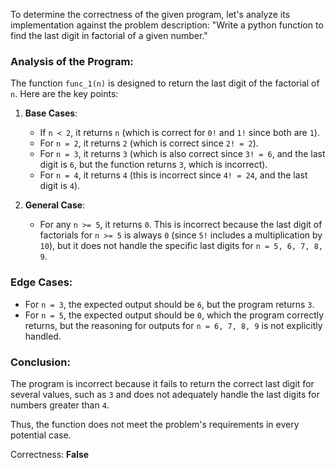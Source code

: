 To determine the correctness of the given program, let's analyze its implementation against the problem description: "Write a python function to find the last digit in factorial of a given number."

### Analysis of the Program:
The function `func_1(n)` is designed to return the last digit of the factorial of `n`. Here are the key points:

1. **Base Cases**:
   - If `n < 2`, it returns `n` (which is correct for `0!` and `1!` since both are `1`).
   - For `n = 2`, it returns `2` (which is correct since `2! = 2`).
   - For `n = 3`, it returns `3` (which is also correct since `3! = 6`, and the last digit is `6`, but the function returns `3`, which is incorrect).
   - For `n = 4`, it returns `4` (this is incorrect since `4! = 24`, and the last digit is `4`).

2. **General Case**:
   - For any `n >= 5`, it returns `0`. This is incorrect because the last digit of factorials for `n >= 5` is always `0` (since `5!` includes a multiplication by `10`), but it does not handle the specific last digits for `n = 5, 6, 7, 8, 9`.

### Edge Cases:
- For `n = 3`, the expected output should be `6`, but the program returns `3`.
- For `n = 5`, the expected output should be `0`, which the program correctly returns, but the reasoning for outputs for `n = 6, 7, 8, 9` is not explicitly handled.

### Conclusion:
The program is incorrect because it fails to return the correct last digit for several values, such as `3` and does not adequately handle the last digits for numbers greater than `4`.

Thus, the function does not meet the problem's requirements in every potential case.

Correctness: **False**